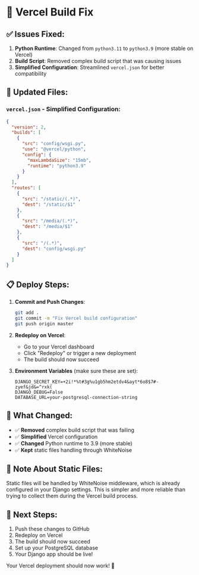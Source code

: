 # 🔧 Vercel Build Fix

## ✅ **Issues Fixed:**

1. **Python Runtime**: Changed from `python3.11` to `python3.9` (more stable on Vercel)
2. **Build Script**: Removed complex build script that was causing issues
3. **Simplified Configuration**: Streamlined `vercel.json` for better compatibility

## 🚀 **Updated Files:**

### `vercel.json` - Simplified Configuration:
```json
{
  "version": 2,
  "builds": [
    {
      "src": "config/wsgi.py",
      "use": "@vercel/python",
      "config": { 
        "maxLambdaSize": "15mb", 
        "runtime": "python3.9"
      }
    }
  ],
  "routes": [
    {
      "src": "/static/(.*)",
      "dest": "/static/$1"
    },
    {
      "src": "/media/(.*)",
      "dest": "/media/$1"
    },
    {
      "src": "/(.*)",
      "dest": "config/wsgi.py"
    }
  ]
}
```

## 📋 **Deploy Steps:**

1. **Commit and Push Changes**:
   ```bash
   git add .
   git commit -m "Fix Vercel build configuration"
   git push origin master
   ```

2. **Redeploy on Vercel**:
   - Go to your Vercel dashboard
   - Click "Redeploy" or trigger a new deployment
   - The build should now succeed

3. **Environment Variables** (make sure these are set):
   ```
   DJANGO_SECRET_KEY=+2i!*%t#3g%u1gb5hm2etdv4&ayt*6o8$7#-zyef&jd&=^rxk(
   DJANGO_DEBUG=False
   DATABASE_URL=your-postgresql-connection-string
   ```

## 🎯 **What Changed:**

- ✅ **Removed** complex build script that was failing
- ✅ **Simplified** Vercel configuration
- ✅ **Changed** Python runtime to 3.9 (more stable)
- ✅ **Kept** static files handling through WhiteNoise

## 📝 **Note About Static Files:**

Static files will be handled by WhiteNoise middleware, which is already configured in your Django settings. This is simpler and more reliable than trying to collect them during the Vercel build process.

## 🔄 **Next Steps:**

1. Push these changes to GitHub
2. Redeploy on Vercel
3. The build should now succeed
4. Set up your PostgreSQL database
5. Your Django app should be live!

Your Vercel deployment should now work! 🎉